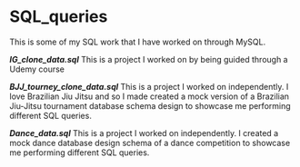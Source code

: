 # SQL_queries

This is some of my SQL work that I have worked on through MySQL.

***IG_clone_data.sql***
This is a project I worked on by being guided through a Udemy course

***BJJ_tourney_clone_data.sql***
This is a project I worked on independently.  I love Brazilian Jiu Jitsu and so I made created a mock version of a Brazilian Jiu-Jitsu tournament database schema design to showcase me performing different SQL queries. 

***Dance_data.sql***
This is a project I worked on independently.  I created a mock dance database design schema of a dance competition to showcase me performing different SQL queries.  
